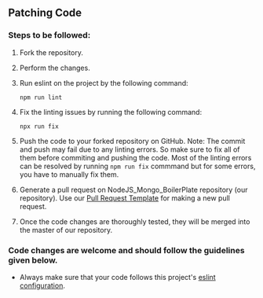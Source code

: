 ## Patching Code

### Steps to be followed:

1. Fork the repository.

2. Perform the changes.

3. Run eslint on the project by the following command:
	```
	npm run lint
	```

4. Fix the linting issues by running the following command:
	```
	npx run fix
	```

5. Push the code to your forked repository on GitHub.
Note: The commit and push may fail due to any linting errors. So make sure to fix all of them before commiting and pushing the code. Most of the linting errors can be resolved by running `npm run fix` commmand but for some errors, you have to manually fix them.

6. Generate a pull request on NodeJS_Mongo_BoilerPlate repository (our repository). Use our [Pull Request Template](https://github.com/Swap76/NodeJS_Mongo_BoilerPlate/blob/master/.github/Pull_Request_Template.md) for making a new pull request.

7. Once the code changes are thoroughly tested, they will be merged into the master of our repository.

### Code changes are welcome and should follow the guidelines given below.

* Always make sure that your code follows this project's [eslint configuration](https://github.com/Swap76/NodeJS_Mongo_BoilerPlate/blob/master/.eslintrc.json).
